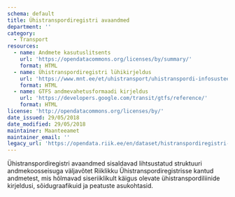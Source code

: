```yaml
---
schema: default
title: Ühistranspordiregistri avaandmed
department: ''
category:
  - Transport
resources:
  - name: Andmete kasutuslitsents
    url: 'https://opendatacommons.org/licenses/by/summary/'
    format: HTML
  - name: Ühistranspordiregistri lühikirjeldus
    url: 'https://www.mnt.ee/et/uhistransport/uhistranspordi-infosusteem'
    format: HTML
  - name: GTFS andmevahetusformaadi kirjeldus
    url: 'https://developers.google.com/transit/gtfs/reference/'
    format: HTML
license: 'http://opendatacommons.org/licenses/by/'
date_issued: 29/05/2018
date_modified: 29/05/2018
maintainer: Maanteeamet
maintainer_email: ''
legacy_url: 'https://opendata.riik.ee/en/dataset/histranspordiregistri-avaandmed'
---
```

Ühistranspordiregistri avaandmed sisaldavad lihtsustatud struktuuri andmekoosseisuga väljavõtet Riiklikku Ühistranspordiregistrisse kantud andmetest, mis hõlmavad siseriiklikult käigus olevate ühistranspordiliinide kirjeldusi, sõidugraafikuid ja peatuste asukohtasid.